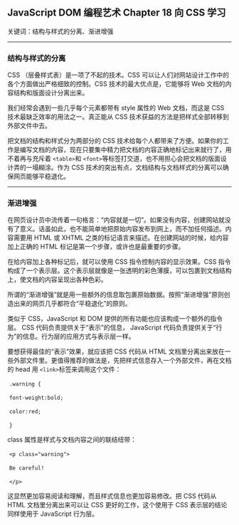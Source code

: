 ## JavaScript DOM 编程艺术 Chapter 18  向 CSS 学习

关键词：结构与样式的分离、渐进增强

---

### 结构与样式的分离

CSS （层叠样式表）是一项了不起的技术。CSS 可以让人们对网站设计工作中的各个方面做出严格细致的控制。CSS 技术的最大优点是，它能够将 Web 文档的内容结构和版面设计分离出来。

我们经常会遇到一些几乎每个元素都带有 style 属性的 Web 文档，而这是 CSS 技术最缺乏效率的用法之一。真正能从 CSS 技术获益的方法是把样式全部转移到外部文件中去。

把文档的结构和样式分为两部分的 CSS 技术给每个人都带来了方便。如果你的工作是编写文档的内容，现在只要集中精力把文档的内容正确地标记出来就行了，用不着再与充斥着 `<table>`和 `<font>`等标签打交道，也不用担心会把文档的版面设计弄的一塌糊涂。作为 CSS 技术的突出有点，文档结构与文档样式的分离可以确保网页能够平稳退化。

---

### 渐进增强

在网页设计员中流传着一句格言：“内容就是一切”。如果没有内容，创建网站就没有了意义。话虽如此，也不能简单地把原始内容发布到网上，而不加任何描述。内容需要用 HTML 或 XHTML 之类的标记语言来描述。在创建网站的时候，给内容加上正确的 HTML 标记是第一个步骤，或许也是最重要的步骤。

在给内容加上各种标记后，就可以使用 CSS 指令控制内容的显示效果。CSS 指令构成了一个表示层。这个表示层就像是一张透明的彩色薄膜，可以包裹到文档结构上，使文档的内容呈现出各种色彩。

所谓的“渐进增强”就是用一些额外的信息取包裹原始数据。按照“渐进增强”原则创造出来的网页几乎都符合“平稳退化”的原则。

类似于 CSS，JavaScript 和 DOM 提供的所有功能也应该构成一个额外的指令层。 CSS 代码负责提供关于“表示”的信息， JavaScript 代码负责提供关于“行为”的信息。行为层的应用方式与表示层一样。

要想获得最佳的“表示”效果，就应该把 CSS 代码从 HTML 文档里分离出来放在一些外部文件里。更值得推荐的做法是，先把样式信息存入一个外部文件，再在文档的 head 用 `<link>`标签来调用这个文件：

​                              `.warning {`

​                                  `font-weight:bold;`

​                                  `color:red;`

​                              `}`

class 属性是样式与文档内容之间的联结纽带：

​                               `<p class="warning">`

​                               `Be careful!`

​                               `</p>`

这显然更加容易阅读和理解，而且样式信息也更加容易修改。把 CSS 代码从 HTML 文档里分离出来可以让 CSS 更好的工作，这个使用于 CSS 表示层的结论同样使用于 JavaScript 行为层。